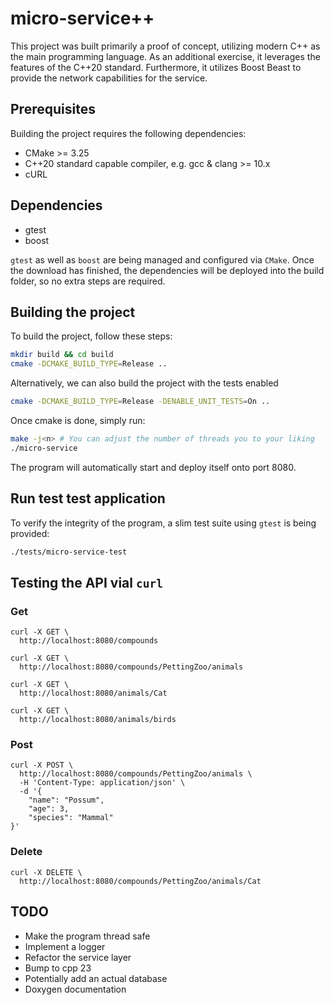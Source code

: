 # micro-service++

This project was built primarily a proof of concept, utilizing modern C++ as the main programming language. As an 
additional exercise, it leverages the features of the C++20 standard. Furthermore, it utilizes Boost Beast to provide 
the network capabilities for the service.

## Prerequisites

Building the project requires the following dependencies:
* CMake >= 3.25
* C++20 standard capable compiler, e.g. gcc & clang >= 10.x
* cURL

## Dependencies

* gtest
* boost 

`gtest` as well as `boost` are being managed and configured via `CMake`. Once the download has finished, the 
dependencies will be deployed into the build folder, so no extra steps are required. 

## Building the project

To build the project, follow these steps:
```bash
mkdir build && cd build
cmake -DCMAKE_BUILD_TYPE=Release ..
```

Alternatively, we can also build the project with the tests enabled
```bash
cmake -DCMAKE_BUILD_TYPE=Release -DENABLE_UNIT_TESTS=On ..
```

Once cmake is done, simply run:
```bash
make -j<n> # You can adjust the number of threads you to your liking
./micro-service
```

The program will automatically start and deploy itself onto port 8080.

## Run test test application
To verify the integrity of the program, a slim test suite using `gtest` is being provided:
```bash
./tests/micro-service-test
```

## Testing the API vial `curl`

### Get
```
curl -X GET \
  http://localhost:8080/compounds
```

```
curl -X GET \
  http://localhost:8080/compounds/PettingZoo/animals
```

```
curl -X GET \
  http://localhost:8080/animals/Cat
```

```
curl -X GET \
  http://localhost:8080/animals/birds
```

### Post
```
curl -X POST \
  http://localhost:8080/compounds/PettingZoo/animals \
  -H 'Content-Type: application/json' \
  -d '{
    "name": "Possum",
    "age": 3,
    "species": "Mammal"
}'
```

### Delete
```
curl -X DELETE \
  http://localhost:8080/compounds/PettingZoo/animals/Cat
```

## TODO
* Make the program thread safe
* Implement a logger
* Refactor the service layer
* Bump to cpp 23
* Potentially add an actual database
* Doxygen documentation
